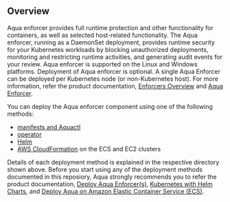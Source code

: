 ## Overview

Aqua enforcer provides full runtime protection and other functionality for containers, as well as selected host-related functionality. The Aqua enforcer, running as a DaemonSet deployment, provides runtime security for your Kubernetes workloads by blocking unauthorized deployments, monitoring and restricting runtime activities, and generating audit events for your review. Aqua enforcer is supported on the Linux and Windows platforms. Deployment of Aqua enforcer is optional. A single Aqua Enforcer can be deployed per Kubernetes node (or non-Kubernetes host). For more information, refer the product documentation, [Enforcers Overview](https://docs.aquasec.com/docs/enforcers-overview#section-aqua-enforcers) and [Aqua Enforcer](https://docs.aquasec.com/docs/aqua-enforcer).

You can deploy the Aqua enforcer component using one of the following methods:
* [manifests and Aquactl](https://github.com/KoppulaRajender/deployments/tree/6.5_dev/enforcers/aqua_enforcer/kubenetes_and_openshift/manifests)
* [operator](https://github.com/KoppulaRajender/deployments/tree/6.5_dev/enforcers/aqua_enforcer/kubenetes_and_openshift/operator)
* [Helm](https://github.com/KoppulaRajender/deployments/tree/6.5_dev/enforcers/aqua_enforcer/kubenetes_and_openshift/helm)
* [AWS CloudFormation](https://github.com/KoppulaRajender/deployments/tree/6.5_dev/2_enforcers/aqua_enforcer/cloudformation) on the ECS and EC2 clusters 

Details of each deployment method is explained in the respective directory shown above. Before you start using any of the deployment methods documented in this reposiory, Aqua strongly recommends you to refer the product documentation, [Deploy Aqua Enforcer(s)](https://docs.aquasec.com/docs/deploy-k8s-aqua-enforcers), [Kubernetes with Helm Charts](https://docs.aquasec.com/docs/kubernetes-with-helm#section-step-4-deploy-the-aqua-enforcer), and [Deploy Aqua on Amazon Elastic Container Service (ECS)](https://docs.aquasec.com/docs/amazon-elastic-container-service-ecs#section-step-2-deploy-aqua-enforcers).